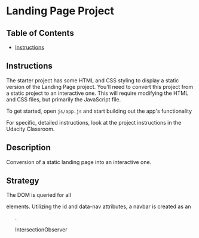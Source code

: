 # Landing Page Project

## Table of Contents

* [Instructions](#instructions)

## Instructions

The starter project has some HTML and CSS styling to display a static version of the Landing Page project. You'll need to convert this project from a static project to an interactive one. This will require modifying the HTML and CSS files, but primarily the JavaScript file.

To get started, open `js/app.js` and start building out the app's functionality

For specific, detailed instructions, look at the project instructions in the Udacity Classroom.

## Description

Conversion of a static landing page into an interactive one.

## Strategy

The DOM is queried for all <section> elements.  Utilizing the id and data-nav attributes, a navbar is created as an <ul>.

IntersectionObserver 